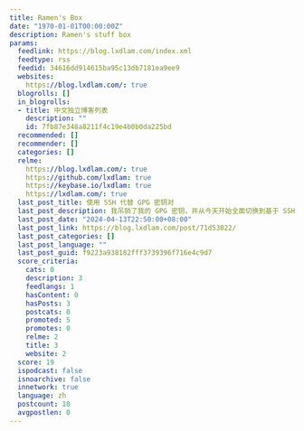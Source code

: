 ```yaml
---
title: Ramen's Box
date: "1970-01-01T00:00:00Z"
description: Ramen's stuff box
params:
  feedlink: https://blog.lxdlam.com/index.xml
  feedtype: rss
  feedid: 34616dd914615ba95c13db7181ea9ee9
  websites:
    https://blog.lxdlam.com/: true
  blogrolls: []
  in_blogrolls:
  - title: 中文独立博客列表
    description: ""
    id: 7fb87e348a8211f4c19e4b0b0da225bd
  recommended: []
  recommender: []
  categories: []
  relme:
    https://blog.lxdlam.com/: true
    https://github.com/lxdlam: true
    https://keybase.io/lxdlam: true
    https://lxdlam.com/: true
  last_post_title: 使用 SSH 代替 GPG 密钥对
  last_post_description: 我吊销了我的 GPG 密钥，并从今天开始全面切换到基于 SSH 密钥对的方案。这篇文章会解释 How & Why。
  last_post_date: "2024-04-13T22:50:00+08:00"
  last_post_link: https://blog.lxdlam.com/post/71d53022/
  last_post_categories: []
  last_post_language: ""
  last_post_guid: f9223a938182fff3739396f716e4c9d7
  score_criteria:
    cats: 0
    description: 3
    feedlangs: 1
    hasContent: 0
    hasPosts: 3
    postcats: 0
    promoted: 5
    promotes: 0
    relme: 2
    title: 3
    website: 2
  score: 19
  ispodcast: false
  isnoarchive: false
  innetwork: true
  language: zh
  postcount: 10
  avgpostlen: 0
---
```

